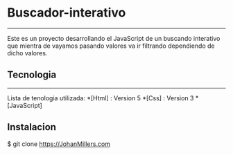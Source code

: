 # Buscador-interativo

***
Este es un proyecto desarrollando el JavaScript de un buscando interativo que mientra de vayamos pasando valores va ir filtrando dependiendo de dicho valores.

## Tecnologia

***
Lista de tenologia utilizada:
*[Html] : Version 5
*[Css]  : Version 3
*[JavaScript]

## Instalacion

$ git clone https://JohanMillers.com